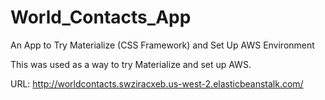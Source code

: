 # World_Contacts_App
An App to Try Materialize (CSS Framework) and Set Up AWS Environment

This was used as a way to try Materialize and set up AWS.

URL: http://worldcontacts.swziracxeb.us-west-2.elasticbeanstalk.com/
